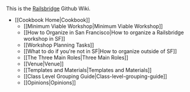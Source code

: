 This is the [Railsbridge](http://railsbridge.org) Github Wiki.
* [[Cookbook Home|Cookbook]]
  * [[Minimum Viable Workshop|Minimum Viable Workshop]]
  * [[How to Organize in San Francisco|How to organize a Railsbridge workshop in SF]]
   * [[Workshop Planning Tasks]]
  * [[What to do if you're not in SF|How to organize outside of SF]] 
  * [[The Three Main Roles|Three Main Roles]]
  * [[Venue|Venue]]
  * [[Templates and Materials|Templates and Materials]]
  * [[Class Level Grouping Guide|Class-level-grouping-guide]]
  * [[Opinions|Opinions]]